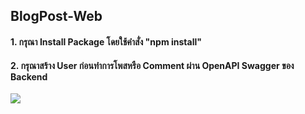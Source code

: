 <h2> BlogPost-Web</h2>

<h4>1. กรุณา Install Package โดยใช้คำสั่ง "npm install"</h4>

<h4>2. กรุณาสร้าง User ก่อนทำการโพสหรือ Comment ผ่าน OpenAPI Swagger ของ Backend</h4>
  <img src="https://github.com/Fiw0202/BlogPost-Web/assets/114389537/61088a08-8bc3-47a3-b620-eab58afb1705">


